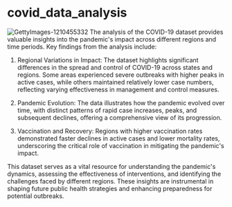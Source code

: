 # covid_data_analysis

![GettyImages-1210455332](https://github.com/user-attachments/assets/041e01f3-92b9-4a73-afac-8878d49e5ee2)
The analysis of the COVID-19 dataset provides valuable insights into the pandemic's impact across different regions and time periods. Key findings from the analysis include:

1. Regional Variations in Impact: The dataset highlights significant differences in the spread and control of COVID-19 across states and regions. Some areas experienced severe outbreaks with higher peaks in active cases, while others maintained relatively lower case numbers, reflecting varying effectiveness in management and control measures.

2. Pandemic Evolution: The data illustrates how the pandemic evolved over time, with distinct patterns of rapid case increases, peaks, and subsequent declines, offering a comprehensive view of its progression.

3. Vaccination and Recovery: Regions with higher vaccination rates demonstrated faster declines in active cases and lower mortality rates, underscoring the critical role of vaccination in mitigating the pandemic's impact.

This dataset serves as a vital resource for understanding the pandemic's dynamics, assessing the effectiveness of interventions, and identifying the challenges faced by different regions. These insights are instrumental in shaping future public health strategies and enhancing preparedness for potential outbreaks.

